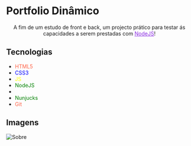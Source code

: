 # Portfolio Dinâmico

<p style="text-align: center;">A fim de um estudo de front e back, um projecto prático para testar ás capacidades a serem prestadas com <span style="color: blueviolet; text-decoration: underline;">NodeJS</span>!</p>

## Tecnologias
- <span style="color: tomato;">HTML5</span>
- <span style="color: blue;">CSS3</span>
- <span style="color: yellow;">JS</span>
- <span style="color: green;">NodeJS</span>
- <span style="color: white;">Express</span>
- <span style="color: green;">Nunjucks</span>
- <span style="color: tomato;">Git</span>

## Imagens
<div style="display: flex; flex-direction: column;">
   <img src="./public/img/" alt="Sobre">
</div>